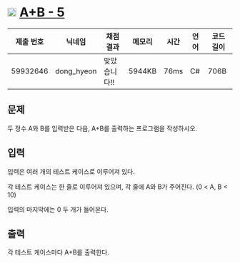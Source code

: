 # <img width="20px"  src="https://d2gd6pc034wcta.cloudfront.net/tier/1.svg" class="solvedac-tier"> [A+B - 5](https://www.acmicpc.net/problem/10952) 

| 제출 번호 | 닉네임 | 채점 결과 | 메모리 | 시간 | 언어 | 코드 길이 |
|---|---|---|---|---|---|---|
|59932646|dong_hyeon|맞았습니다!! |5944KB|76ms|C#|706B|

## 문제
<p>두 정수 A와 B를 입력받은 다음, A+B를 출력하는 프로그램을 작성하시오.</p>

## 입력
<p>입력은 여러 개의 테스트 케이스로 이루어져 있다.</p>

<p>각 테스트 케이스는 한 줄로 이루어져 있으며, 각 줄에 A와 B가 주어진다. (0 < A, B < 10)</p>

<p>입력의 마지막에는 0 두 개가 들어온다.</p>

## 출력
<p>각 테스트 케이스마다 A+B를 출력한다.</p>

